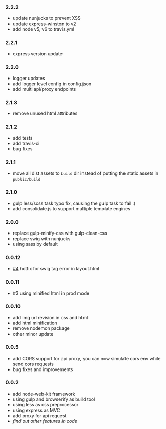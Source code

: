 ### 2.2.2

- update nunjucks to prevent XSS
- update express-winston to v2
- add node v5, v6 to travis.yml

### 2.2.1

- express version update

### 2.2.0

- logger updates
- add logger level config in config.json
- add multi api/proxy endpoints

### 2.1.3

- remove unused html attributes

### 2.1.2

- add tests
- add travis-ci
- bug fixes

### 2.1.1

- move all dist assets to `build` dir instead of putting the static assets in `public/build`

### 2.1.0

- gulp less/scss task typo fix, causing the gulp task to fail :(
- add consolidate.js to support multiple template engines

### 2.0.0

- replace gulp-minify-css with gulp-clean-css
- replace swig with nunjucks
- using sass by default

### 0.0.12

- [#4](https://github.com/JasonBoy/node-web-kit/issues/4) hotfix for swig tag error in layout.html

### 0.0.11

- #3 using minified html in prod mode

### 0.0.10

- add img url revision in css and html
- add html minification
- remove nodemon package
- other minor update

### 0.0.5

- add CORS support for api proxy, you can now simulate cors env while send cors requests
- bug fixes and improvements

### 0.0.2

- add node-web-kit framework
- using gulp and browserify as build tool
- using less as css preprocessor
- using express as MVC
- add proxy for api request
- _find out other features in code_
